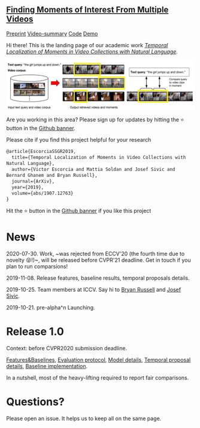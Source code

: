 ## [Finding Moments of Interest From Multiple Videos](https://github.com/escorciav/moments-retrieval-page)

[Preprint](https://arxiv.org/abs/1907.12763)
[Video-summary](https://drive.google.com/open?id=1pjLXPIqAhZT-Z7jpDr4npt68JfyTAHLr)
[Code](https://github.com/escorciav/moments-retrieval-page)
[Demo](http://moments-retrieval.kaust.edu.sa/query/girl)

Hi there! This is the landing page of our academic work [_Temporal Localization of Moments in Video Collections with Natural Language_](https://arxiv.org/abs/1907.12763).

![teaser][teaser]

[teaser]: https://github.com/escorciav/moments-retrieval-page/blob/master/data/page/teaser.png "teaser image"

Are you working in this area? Please sign up for updates by hitting the ⭐ button in the [Github banner](https://github.com/escorciav/moments-retrieval-page).

Please cite if you find this project helpful for your research

```
@article{EscorciaSSGR2019,
  title={Temporal Localization of Moments in Video Collections with Natural Language},
  author={Victor Escorcia and Mattia Soldan and Josef Sivic and Bernard Ghanem and Bryan Russell},
  journal={ArXiv},
  year={2019},
  volume={abs/1907.12763}
}
```

Hit the ⭐ button in the [Github banner](https://github.com/escorciav/moments-retrieval-page) if you like this project

# News

2020-07-30. Work, ~was rejected from ECCV'20 (the fourth time due to novelty 😝!)~, will be released before CVPR'21 deadline. Get in touch if you plan to run comparsions!

2019-11-08. Release features, baseline results, temporal proposals details.

2019-10-25. Team members at ICCV. Say hi to [Bryan Russell](http://bryanrussell.org/) and [Josef Sivic](https://www.di.ens.fr/~josef/).

2019-10-21. pre-alpha^n Launching.

# Release 1.0

Context: before CVPR2020 submission deadline.

[Features&Baselines](https://github.com/escorciav/moments-retrieval-page/blob/master/data/processed),
[Evaluation protocol](TODO),
[Model details](TODO),
[Temporal proposal details](https://github.com/escorciav/moments-retrieval-page/blob/master/data/interim/temporal-proposals-setup.md),
[Baseline implementation](https://github.com/escorciav/moments-retrieval-page/blob/master/moment_freq_prior.py#L173-L206).

In a nutshell, most of the heavy-lifting required to report fair comparisons.

# Questions?

Please open an issue. It helps us to keep all on the same page.

